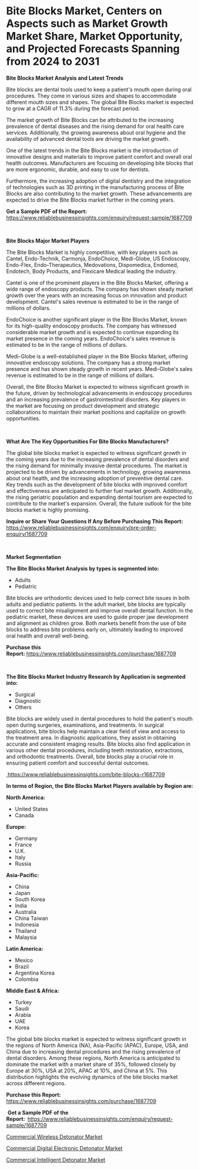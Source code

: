 <p><h1>Bite Blocks Market, Centers on Aspects such as Market Growth Market Share, Market Opportunity, and Projected Forecasts Spanning from 2024 to 2031</h1></p><p><strong>Bite Blocks Market Analysis and Latest Trends</strong></p>
<p><p>Bite blocks are dental tools used to keep a patient's mouth open during oral procedures. They come in various sizes and shapes to accommodate different mouth sizes and shapes. The global Bite Blocks market is expected to grow at a CAGR of 11.3% during the forecast period. </p><p>The market growth of Bite Blocks can be attributed to the increasing prevalence of dental diseases and the rising demand for oral health care services. Additionally, the growing awareness about oral hygiene and the availability of advanced dental tools are driving the market growth.</p><p>One of the latest trends in the Bite Blocks market is the introduction of innovative designs and materials to improve patient comfort and overall oral health outcomes. Manufacturers are focusing on developing bite blocks that are more ergonomic, durable, and easy to use for dentists.</p><p>Furthermore, the increasing adoption of digital dentistry and the integration of technologies such as 3D printing in the manufacturing process of Bite Blocks are also contributing to the market growth. These advancements are expected to drive the Bite Blocks market further in the coming years.</p></p>
<p><strong>Get a Sample PDF of the Report:&nbsp;</strong> <a href="https://www.reliablebusinessinsights.com/enquiry/request-sample/1687709">https://www.reliablebusinessinsights.com/enquiry/request-sample/1687709</a></p>
<p>&nbsp;</p>
<p><strong>Bite Blocks Major Market Players</strong></p>
<p><p>The Bite Blocks Market is highly competitive, with key players such as Cantel, Endo-Technik, Carmonja, EndoChoice, Medi-Globe, US Endoscopy, Endo-Flex, Endo-Therapeutics, Medovations, Dispomedica, Endomed, Endotech, Body Products, and Flexicare Medical leading the industry.</p><p>Cantel is one of the prominent players in the Bite Blocks Market, offering a wide range of endoscopy products. The company has shown steady market growth over the years with an increasing focus on innovation and product development. Cantel's sales revenue is estimated to be in the range of millions of dollars.</p><p>EndoChoice is another significant player in the Bite Blocks Market, known for its high-quality endoscopy products. The company has witnessed considerable market growth and is expected to continue expanding its market presence in the coming years. EndoChoice's sales revenue is estimated to be in the range of millions of dollars.</p><p>Medi-Globe is a well-established player in the Bite Blocks Market, offering innovative endoscopy solutions. The company has a strong market presence and has shown steady growth in recent years. Medi-Globe's sales revenue is estimated to be in the range of millions of dollars.</p><p>Overall, the Bite Blocks Market is expected to witness significant growth in the future, driven by technological advancements in endoscopy procedures and an increasing prevalence of gastrointestinal disorders. Key players in the market are focusing on product development and strategic collaborations to maintain their market positions and capitalize on growth opportunities.</p></p>
<p>&nbsp;</p>
<p><strong>What Are The Key Opportunities For Bite Blocks Manufacturers?</strong></p>
<p><p>The global bite blocks market is expected to witness significant growth in the coming years due to the increasing prevalence of dental disorders and the rising demand for minimally invasive dental procedures. The market is projected to be driven by advancements in technology, growing awareness about oral health, and the increasing adoption of preventive dental care. Key trends such as the development of bite blocks with improved comfort and effectiveness are anticipated to further fuel market growth. Additionally, the rising geriatric population and expanding dental tourism are expected to contribute to the market's expansion. Overall, the future outlook for the bite blocks market is highly promising.</p></p>
<p><strong>Inquire or Share Your Questions If Any Before Purchasing This Report:</strong> <a href="https://www.reliablebusinessinsights.com/enquiry/pre-order-enquiry/1687709">https://www.reliablebusinessinsights.com/enquiry/pre-order-enquiry/1687709</a></p>
<p>&nbsp;</p>
<p><strong>Market Segmentation</strong></p>
<p><strong>The Bite Blocks Market Analysis by types is segmented into:</strong></p>
<p><ul><li>Adults</li><li>Pediatric</li></ul></p>
<p><p>Bite blocks are orthodontic devices used to help correct bite issues in both adults and pediatric patients. In the adult market, bite blocks are typically used to correct bite misalignment and improve overall dental function. In the pediatric market, these devices are used to guide proper jaw development and alignment as children grow. Both markets benefit from the use of bite blocks to address bite problems early on, ultimately leading to improved oral health and overall well-being.</p></p>
<p><strong>Purchase this Report:&nbsp;</strong><a href="https://www.reliablebusinessinsights.com/purchase/1687709">https://www.reliablebusinessinsights.com/purchase/1687709</a></p>
<p>&nbsp;</p>
<p><strong>The Bite Blocks Market Industry Research by Application is segmented into:</strong></p>
<p><ul><li>Surgical</li><li>Diagnostic</li><li>Others</li></ul></p>
<p><p>Bite blocks are widely used in dental procedures to hold the patient's mouth open during surgeries, examinations, and treatments. In surgical applications, bite blocks help maintain a clear field of view and access to the treatment area. In diagnostic applications, they assist in obtaining accurate and consistent imaging results. Bite blocks also find application in various other dental procedures, including teeth restoration, extractions, and orthodontic treatments. Overall, bite blocks play a crucial role in ensuring patient comfort and successful dental outcomes.</p></p>
<p><a href="https://www.reliablebusinessinsights.com/bite-blocks-r1687709">&nbsp;https://www.reliablebusinessinsights.com/bite-blocks-r1687709</a></p>
<p><strong>In terms of Region, the Bite Blocks Market Players available by Region are:</strong></p>
<p>
    <p> <strong> North America: </strong>
        <ul>
            <li>United States</li>
            <li>Canada</li>
        </ul>
        </p> 
    <p> <strong> Europe: </strong>
        <ul>
            <li>Germany</li>
            <li>France</li>
            <li>U.K.</li>
            <li>Italy</li>
            <li>Russia</li>
        </ul>
        </p> 
    <p> <strong> Asia-Pacific: </strong>
        <ul>
            <li>China</li>
            <li>Japan</li>
            <li>South Korea</li>
            <li>India</li>
            <li>Australia</li>
            <li>China Taiwan</li>
            <li>Indonesia</li>
            <li>Thailand</li>
            <li>Malaysia</li>
        </ul>
        </p> 
    <p> <strong> Latin America: </strong>
        <ul>
            <li>Mexico</li>
            <li>Brazil</li>
            <li>Argentina Korea</li>
            <li>Colombia</li>
        </ul>
        </p> 
    <p> <strong> Middle East & Africa: </strong>
        <ul>
            <li>Turkey</li>
            <li>Saudi</li>
            <li>Arabia</li>
            <li>UAE</li>
            <li>Korea</li>
        </ul>
    </p>
    </p>
<p><p>The global bite blocks market is expected to witness significant growth in the regions of North America (NA), Asia-Pacific (APAC), Europe, USA, and China due to increasing dental procedures and the rising prevalence of dental disorders. Among these regions, North America is anticipated to dominate the market with a market share of 35%, followed closely by Europe at 30%, USA at 20%, APAC at 10%, and China at 5%. This distribution highlights the evolving dynamics of the bite blocks market across different regions.</p></p>
<p><strong>Purchase this Report: </strong><a href="https://www.reliablebusinessinsights.com/purchase/1687709">https://www.reliablebusinessinsights.com/purchase/1687709</a></p>
<p>&nbsp;<strong>Get a Sample PDF of the Report:&nbsp;&nbsp;</strong><a href="https://www.reliablebusinessinsights.com/enquiry/request-sample/1687709">https://www.reliablebusinessinsights.com/enquiry/request-sample/1687709</a></p>
<p><strong></strong></p>
<p><p><a href="https://github.com/caicuccucga/Market-Research-Report-List-1/blob/main/commercial-wireless-detonator-market.md">Commercial Wireless Detonator Market</a></p><p><a href="https://github.com/lsapaaep8/Market-Research-Report-List-1/blob/main/commercial-digital-electronic-detonator-market.md">Commercial Digital Electronic Detonator Market</a></p><p><a href="https://github.com/qrkceaah30/Market-Research-Report-List-1/blob/main/commercial-intelligent-detonator-market.md">Commercial Intelligent Detonator Market</a></p></p>